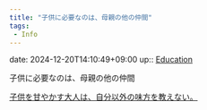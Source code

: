 ```yaml
---
title: "子供に必要なのは、母親の他の仲間"
tags:
 - Info
---
```


date: 2024-12-20T14:10:49+09:00
up:: [Education](../Bar/Novel/Topics/Education.md)

子供に必要なのは、母親の他の仲間

[子供を甘やかす大人は、自分以外の味方を教えない。](子供を甘やかす大人は、自分以外の味方を教えない。.md)